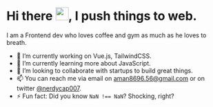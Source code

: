# Hi there <img src="https://media.tenor.com/images/b617c36f9db276d3146e974b8ff64f4c/tenor.gif" width="30px" height="30px" style="object-fit: contain !important;">, I push things to web.

I am a Frontend dev who loves coffee and gym as much as he loves to breath.

- 🔭 I’m currently working on Vue.js, TailwindCSS.
- 🌱 I’m currently learning more about JavaScript.
- 👯 I’m looking to collaborate with startups to build great things.
- 📫 You can reach me via email on aman8696.56@gmail.com or on twitter [@nerdycap007](https://twitter.com/nerdycap007).
- ⚡ Fun fact: Did you know `NaN !== NaN`? Shocking, right?

<!--
**amansharma007/amansharma007** is a ✨ _special_ ✨ repository because its `README.md` (this file) appears on your GitHub profile.

Here are some ideas to get you started:
👋
- 🔭 I’m currently working on ...
- 🌱 I’m currently learning ...
- 👯 I’m looking to collaborate on ...
- 🤔 I’m looking for help with ...
- 💬 Ask me about ...
- 📫 How to reach me: ...
- 😄 Pronouns: ...
- ⚡ Fun fact: ...
-->
